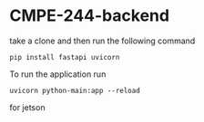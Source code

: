 # CMPE-244-backend

take a clone and then run the following command
```
pip install fastapi uvicorn
```

To run the application run
```
uvicorn python-main:app --reload
```

for jetson
```python -m uvicorn python-main:app --host 0.0.0.0 --port 8000 --reload
```
